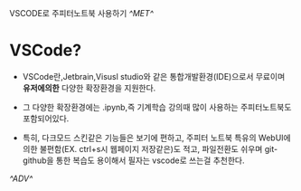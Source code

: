 VSCODE로 주피터노트북 사용하기
*^*MET*^*
# VSCode?
- VSCode란,Jetbrain,Visusl studio와 같은 통합개발환경(IDE)으로서 무료이며 **유저에의한** 다양한 확장환경을 지원한다.

- 그 다양한 확장환경에는 .ipynb,즉 기계학습 강의때 많이 사용하는 주피터노트북도 포함되어있다.


- 특히, 다크모드 스킨같은 기능들은 보기에 편하고, 주피터 노트북 특유의 WebUI에 의한 불편함(EX. ctrl+s시 웹페이지 저장같은)도 적고, 파일전환도 쉬우며 git-github을 통한 복습도 용이해서 필자는 vscode로 쓰는걸 추천한다. 

*^*ADV*^*
